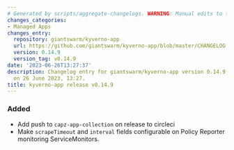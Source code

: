 ```yaml
---
# Generated by scripts/aggregate-changelogs. WARNING: Manual edits to this files will be overwritten.
changes_categories:
- Managed Apps
changes_entry:
  repository: giantswarm/kyverno-app
  url: https://github.com/giantswarm/kyverno-app/blob/master/CHANGELOG.md#0149---2023-06-26
  version: 0.14.9
  version_tag: v0.14.9
date: '2023-06-26T13:27:37'
description: Changelog entry for giantswarm/kyverno-app version 0.14.9, published
  on 26 June 2023, 13:27.
title: kyverno-app release v0.14.9
---
```


### Added
- Add push to `capz-app-collection` on release to circleci
- Make `scrapeTimeout` and `interval` fields configurable on Policy Reporter monitoring ServiceMonitors.
